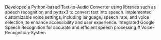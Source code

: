 Developed a Python-based Text-to-Audio Converter using libraries such as speech recognition and pyttsx3 to convert
text into speech.
Implemented customizable voice settings, including language, speech rate, and voice selection, to enhance accessibility
and user experience.
Integrated Google Speech Recognition for accurate and efficient speech processing.# Voice-Recognition-System
